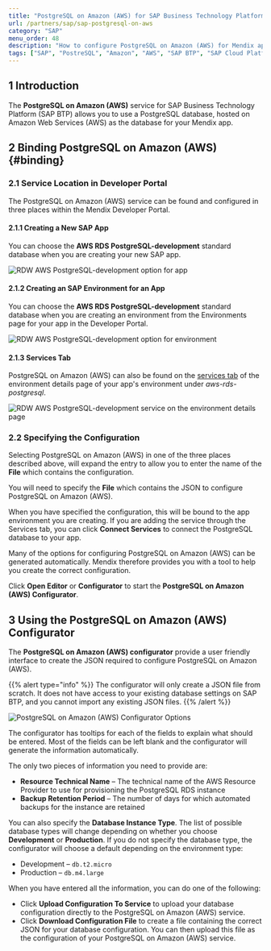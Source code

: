 ```yaml
---
title: "PostgreSQL on Amazon (AWS) for SAP Business Technology Platform"
url: /partners/sap/sap-postgresql-on-aws
category: "SAP"
menu_order: 48
description: "How to configure PostgreSQL on Amazon (AWS) for Mendix apps running on SAP Business Technology Platform"
tags: ["SAP", "PostreSQL", "Amazon", "AWS", "SAP BTP", "SAP Cloud Platform", "SAP Business Technology Platform"]
---
```


## 1 Introduction

The **PostgreSQL on Amazon (AWS)** service for SAP Business Technology Platform (SAP BTP) allows you to use a PostgreSQL database, hosted on Amazon Web Services (AWS) as the database for your Mendix app.

## 2 Binding PostgreSQL on Amazon (AWS){#binding}

### 2.1 Service Location in Developer Portal

The PostgreSQL on Amazon (AWS) service can be found and configured in three places within the Mendix Developer Portal.

#### 2.1.1 Creating a New SAP App

You can choose the **AWS RDS PostgreSQL-development** standard database when you are creating your new SAP app.

![RDW AWS PostgreSQL-development option for app](/attachments/partners/sap/sap-postgresql-on-aws/database-new-app.png)

#### 2.1.2 Creating an SAP Environment for an App

You can choose the **AWS RDS PostgreSQL-development** standard database when you are creating an environment from the Environments page for your app in the Developer Portal.

![RDW AWS PostgreSQL-development option for environment](/attachments/partners/sap/sap-postgresql-on-aws/database-new-environment.png)

#### 2.1.3 Services Tab

PostgreSQL on Amazon (AWS) can also be found on the [services tab](/developerportal/deploy/sap-cloud-platform#binding-services) of the environment details page of your app's environment under *aws-rds-postgresql*.

![RDW AWS PostgreSQL-development service on the environment details page](/attachments/partners/sap/sap-postgresql-on-aws/database-service.png)

### 2.2 Specifying the Configuration

Selecting PostgreSQL on Amazon (AWS) in one of the three places described above, will expand the entry to allow you to enter the name of the **File** which contains the configuration.

You will need to specify the **File** which contains the JSON to configure PostgreSQL on Amazon (AWS).

When you have specified the configuration, this will be bound to the app environment you are creating. If you are adding the service through the Services tab, you can click **Connect Services** to connect the PostgreSQL database to your app.

Many of the options for configuring PostgreSQL on Amazon (AWS) can be generated automatically. Mendix therefore provides you with a tool to help you create the correct configuration.

Click **Open Editor** or **Configurator** to start the **PostgreSQL on Amazon (AWS) Configurator**.

## 3 Using the PostgreSQL on Amazon (AWS) Configurator

The **PostgreSQL on Amazon (AWS) configurator** provide a user friendly interface to create the JSON required to configure PostgreSQL on Amazon (AWS).

{{% alert type="info" %}}
The configurator will only create a JSON file from scratch. It does not have access to your existing database settings on SAP BTP, and you cannot import any existing JSON files.
{{% /alert %}}

![PostgreSQL on Amazon (AWS) Configurator Options](/attachments/partners/sap/sap-postgresql-on-aws/postgresql-for-aws.png)

The configurator has tooltips for each of the fields to explain what should be entered. Most of the fields can be left blank and the configurator will generate the information automatically.

The only two pieces of information you need to provide are:

* **Resource Technical Name** – The technical name of the AWS Resource Provider to use for provisioning the PostgreSQL RDS instance
* **Backup Retention Period** – The number of days for which automated  backups for the instance are retained

You can also specify the **Database Instance Type**. The list of possible database types will change depending on whether you choose **Development** or **Production**. If you do not specify the database type, the configurator will choose a default depending on the environment type:

* Development – `db.t2.micro`
* Production – `db.m4.large`

When you have entered all the information, you can do one of the following:

* Click **Upload Configuration To Service** to upload your database configuration directly to the PostgreSQL on Amazon (AWS) service.
* Click **Download Configuration File** to create a file containing the correct JSON for your database configuration. You can then upload this file as the configuration of your PostgreSQL on Amazon (AWS) service.
